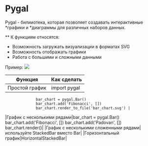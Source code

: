 # Pygal

Pygal - билииотека, которая позволяет создавать интерактивные *графики и *диаграммы для различных наборов данных.

** К функциям относятся:
+ Возможность загружать визуализации в форматах SVG
+ Возможность отображать графики
+ Работа с большими и сложными данными

Пример:
![](https://avatars.mds.yandex.net/i?id=4aa2994af5a3dbfb611e6dae5a5be29f-5449844-images-thumbs&n=13)

|Функция|Как сделать|
|-----------|-----------|
|Простой график|import pygal
                  bar_chart = pygal.Bar()
                  bar_chart.add('Fibonacci', [])
                  bar_chart.render_to_file('bar_chart.svg') |
|График с несколькими рядами|bar_chart = pygal.Bar()
                            bar_chart.add('Fibonacci', [])
                            bar_chart.add('Padovan', [])
                            bar_chart.render()|
|График с несколькими сложенными рядами|используйте StackedBar вместо Bar|
|Горизонтальный график|HorizontalStackedBar|
